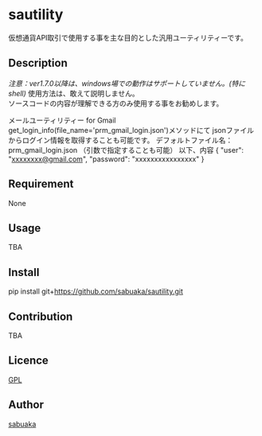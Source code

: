 sautility
====
仮想通貨API取引で使用する事を主な目的とした汎用ユーティリティーです。

## Description
*注意：ver1.7.0以降は、windows場での動作はサポートしていません。(特にshell)*
使用方法は、敢えて説明しません。  
ソースコードの内容が理解できる方のみ使用する事をお勧めします。

メールユーティリティー for Gmail
get_login_info(file_name='prm_gmail_login.json')メソッドにて
jsonファイルからログイン情報を取得することも可能です。
デフォルトファイル名：prm_gmail_login.json （引数で指定することも可能）
以下、内容
{
    "user": "xxxxxxxx@gmail.com",
    "password": "xxxxxxxxxxxxxxxx"
}

## Requirement
None

## Usage
TBA

## Install
pip install git+https://github.com/sabuaka/sautility.git

## Contribution
TBA

## Licence
[GPL](https://github.com/sabuaka/sautility/blob/master/LICENSE)

## Author
[sabuaka](https://github.com/sabuaka)
